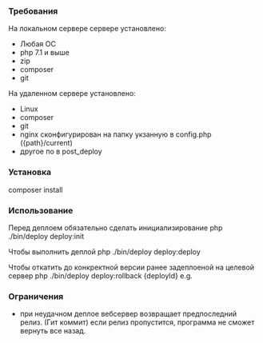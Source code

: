 ### Требования
На локальном сервере сервере установлено:
- Любая ОС
- php 7.1 и выше
- zip
- composer
- git

На удаленном сервере установлено:
- Linux
- composer
- git
- nginx сконфигурирован на папку укзанную в config.php ({path}/current)
- другое по в post_deploy

### Установка
composer install

### Использование
Перед деплоем обязательно сделать инициализирование 
php ./bin/deploy deploy:init

Чтобы выполнить деплой
php ./bin/deploy  deploy:deploy

Чтобы откатить до конкректной версии ранее задеплоеной на целевой сервер
php ./bin/deploy deploy:rollback {deployId}
e.g.

### Ограничения

- при неудачном деплое вебсервер возвращает предпоследний релиз. (Гит коммит)
если релиз пропустится, программа не сможет вернуть все назад.